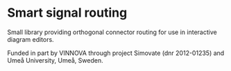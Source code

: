 Smart signal routing
====================

Small library providing orthogonal connector routing for use in interactive diagram editors.

Funded in part by VINNOVA through project Simovate (dnr 2012-01235)   and Umeå University, Umeå, Sweden.
